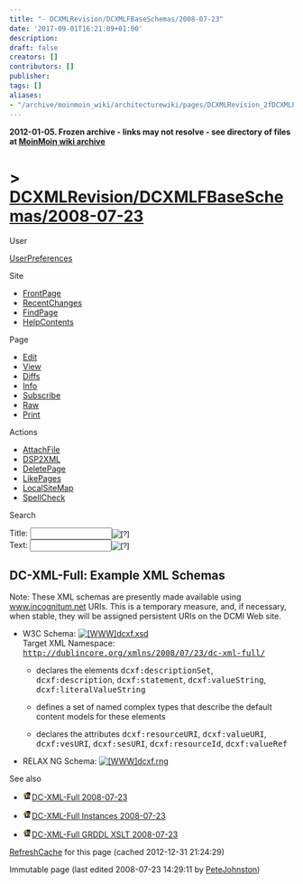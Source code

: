 ```yaml
---
title: "- DCXMLRevision/DCXMLFBaseSchemas/2008-07-23"
date: '2017-09-01T16:21:09+01:00'
description: 
draft: false
creators: []
contributors: []
publisher: 
tags: []
aliases:
- "/archive/moinmoin_wiki/architecturewiki/pages/DCXMLRevision_2fDCXMLFBaseSchemas_2f2008_2d07_2d23.html"
---
```


**2012-01-05. Frozen archive - links may not resolve - see directory of files at [MoinMoin wiki archive](/moinmoin-wiki-archive/)**

# > [DCXMLRevision/DCXMLFBaseSchemas/2008-07-23](http://dublincore.org/architecturewiki/DCXMLRevision_2fDCXMLFBaseSchemas_2f2008_2d07_2d23?action=fullsearch&value=%2F2008-07-23&literal=1&case=1&context=40 "Click here to do a full-text search for this title")

User

 [UserPreferences](http://dublincore.org/architecturewiki/UserPreferences)
  

Site

- [FrontPage](http://dublincore.org/architecturewiki/FrontPage)
- [RecentChanges](http://dublincore.org/architecturewiki/RecentChanges)
- [FindPage](http://dublincore.org/architecturewiki/FindPage)
- [HelpContents](http://dublincore.org/architecturewiki/HelpContents)

Page

- [Edit](http://dublincore.org/architecturewiki/DCXMLRevision_2fDCXMLFBaseSchemas_2f2008_2d07_2d23?action=edit "Edit")
- [View](http://dublincore.org/architecturewiki/DCXMLRevision_2fDCXMLFBaseSchemas_2f2008_2d07_2d23 "View")
- [Diffs](http://dublincore.org/architecturewiki/DCXMLRevision_2fDCXMLFBaseSchemas_2f2008_2d07_2d23?action=diff "Diffs")
- [Info](http://dublincore.org/architecturewiki/DCXMLRevision_2fDCXMLFBaseSchemas_2f2008_2d07_2d23?action=info "Info")
- [Subscribe](http://dublincore.org/architecturewiki/DCXMLRevision_2fDCXMLFBaseSchemas_2f2008_2d07_2d23?action=subscribe "Subscribe")
- [Raw](http://dublincore.org/architecturewiki/DCXMLRevision_2fDCXMLFBaseSchemas_2f2008_2d07_2d23?action=raw "Raw")
- [Print](http://dublincore.org/architecturewiki/DCXMLRevision_2fDCXMLFBaseSchemas_2f2008_2d07_2d23?action=print "Print")

Actions

- [AttachFile](http://dublincore.org/architecturewiki/DCXMLRevision_2fDCXMLFBaseSchemas_2f2008_2d07_2d23?action=AttachFile)
- [DSP2XML](http://dublincore.org/architecturewiki/DCXMLRevision_2fDCXMLFBaseSchemas_2f2008_2d07_2d23?action=DSP2XML)
- [DeletePage](http://dublincore.org/architecturewiki/DCXMLRevision_2fDCXMLFBaseSchemas_2f2008_2d07_2d23?action=DeletePage)
- [LikePages](http://dublincore.org/architecturewiki/DCXMLRevision_2fDCXMLFBaseSchemas_2f2008_2d07_2d23?action=LikePages)
- [LocalSiteMap](http://dublincore.org/architecturewiki/DCXMLRevision_2fDCXMLFBaseSchemas_2f2008_2d07_2d23?action=LocalSiteMap)
- [SpellCheck](http://dublincore.org/architecturewiki/DCXMLRevision_2fDCXMLFBaseSchemas_2f2008_2d07_2d23?action=SpellCheck)

Search

<form method="POST" action="/architecturewiki/DCXMLRevision_2fDCXMLFBaseSchemas_2f2008_2d07_2d23">
<p>
<input name="action" value="inlinesearch" type="hidden">
<input name="context" value="40" type="hidden">
Title: <input name="text_title" size="15" maxlength="50" type="text"><input src="DCXMLRevision_2fDCXMLFBaseSchemas_2f2008_2d07_2d23_files/moin-search.png" name="button_title" alt="[?]" type="image"><br>Text: <input name="text_full" size="15" maxlength="50" type="text"><input src="DCXMLRevision_2fDCXMLFBaseSchemas_2f2008_2d07_2d23_files/moin-search.png" name="button_full" alt="[?]" type="image">
</p>
</form>

## DC-XML-Full: Example XML Schemas

Note: These XML schemas are presently made available using www.incognitum.net URIs. This is a temporary measure, and, if necessary, when stable, they will be assigned persistent URIs on the DCMI Web site.

- W3C Schema: [<img src="DCXMLRevision_2fDCXMLFBaseSchemas_2f2008_2d07_2d23_files/moin-www.png" alt="[WWW]" height="11" width="11">dcxf.xsd](http://www.incognitum.net/petej/projects/dc-xml/full/xsd/2008/07/23/dcxf.xsd)  
Target XML Namespace: <tt>http://dublincore.org/xmlns/2008/07/23/dc-xml-full/</tt>

  - declares the elements <tt>dcxf:descriptionSet</tt>, <tt>dcxf:description</tt>, <tt>dcxf:statement</tt>, <tt>dcxf:valueString</tt>, <tt>dcxf:literalValueString</tt>

  - defines a set of named complex types that describe the default content models for these elements

  - declares the attributes <tt>dcxf:resourceURI</tt>, <tt>dcxf:valueURI</tt>, <tt>dcxf:vesURI</tt>, <tt>dcxf:sesURI</tt>, <tt>dcxf:resourceId</tt>, <tt>dcxf:valueRef</tt>

- RELAX NG Schema: [<img src="DCXMLRevision_2fDCXMLFBaseSchemas_2f2008_2d07_2d23_files/moin-www.png" alt="[WWW]" height="11" width="11">dcxf.rng](http://www.incognitum.net/petej/projects/dc-xml/full/relax/2008/07/23/dcxf.rng)

See also

- [<img src="DCXMLRevision_2fDCXMLFBaseSchemas_2f2008_2d07_2d23_files/moin-inter.png" alt="[Self]" height="16" width="16">DC-XML-Full 2008-07-23](http://dublincore.org/architecturewiki/DCXMLRevision/DCXMLFGuidelines/2008-07-23 "Self")

- [<img src="DCXMLRevision_2fDCXMLFBaseSchemas_2f2008_2d07_2d23_files/moin-inter.png" alt="[Self]" height="16" width="16">DC-XML-Full Instances 2008-07-23](http://dublincore.org/architecturewiki/DCXMLRevision/DCXMLFInstances/2008-07-23 "Self")

- [<img src="DCXMLRevision_2fDCXMLFBaseSchemas_2f2008_2d07_2d23_files/moin-inter.png" alt="[Self]" height="16" width="16">DC-XML-Full GRDDL XSLT 2008-07-23](http://dublincore.org/architecturewiki/DCXMLRevision/DCXMLFXSLT/2008-07-23 "Self")

 [RefreshCache](http://dublincore.org/architecturewiki/DCXMLRevision_2fDCXMLFBaseSchemas_2f2008_2d07_2d23?action=refresh&arena=Page.py&key=DCXMLRevision_2fDCXMLFBaseSchemas_2f2008_2d07_2d23.text_html) for this page (cached 2012-12-31 21:24:29)  

Immutable page (last edited 2008-07-23 14:29:11 by [PeteJohnston](http://dublincore.org/architecturewiki/PeteJohnston))

